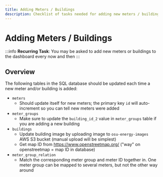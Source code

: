 ```yaml
---
title: Adding Meters / Buildings
description: Checklist of tasks needed for adding new meters / buildings
---
```


# Adding Meters / Buildings

:::info
**Recurring Task**: You may be asked to add new meters or buildings to the dashboard every now and then
:::

## Overview

The following tables in the SQL database should be updated each time a new meter and/or building is added:

- `meters`
  - Should update itself for new meters; the primary key `id` will auto-increment so you can tell new meters were added
- `meter_groups`
  - Make sure to update the `building_id_2` value in `meter_groups` table if you are adding a new building
- `buildings`
  - Update building image by uploading image to `osu-energy-images` AWS S3 bucket (manual upload will be simplest)
  - Get map ID from https://www.openstreetmap.org/ ("way" on openstreetmap = map ID in database)
- `meter_group_relation`
  - Match the corresponding meter group and meter ID together in. One meter group can be mapped to several meters, but not the other way around
